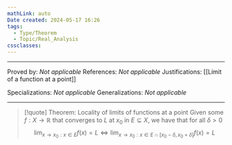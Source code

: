 ```yaml
---
mathLink: auto
Date created: 2024-05-17 16:26
tags:
  - Type/Theorem
  - Topic/Real_Analysis
cssclasses:
---
```


---

Proved by: _Not applicable_
References: _Not applicable_
Justifications: [[Limit of a function at a point]]

Specializations: _Not applicable_
Generalizations: _Not applicable_

---

> [!quote] Theorem: Locality of limits of functions at a point
> Given some $f:X\to \mathbb{R}$ that converges to $L$ at $x_0$ in $E\subseteq X$, we have that for all $\delta>0$ $$ \lim_{ x \to x_0:x\in E } f(x)=L \iff \lim_{ x \to x_0:x\in E\cap [x_{0}-\delta,x_{0}+\delta] }f(x)=L  $$




